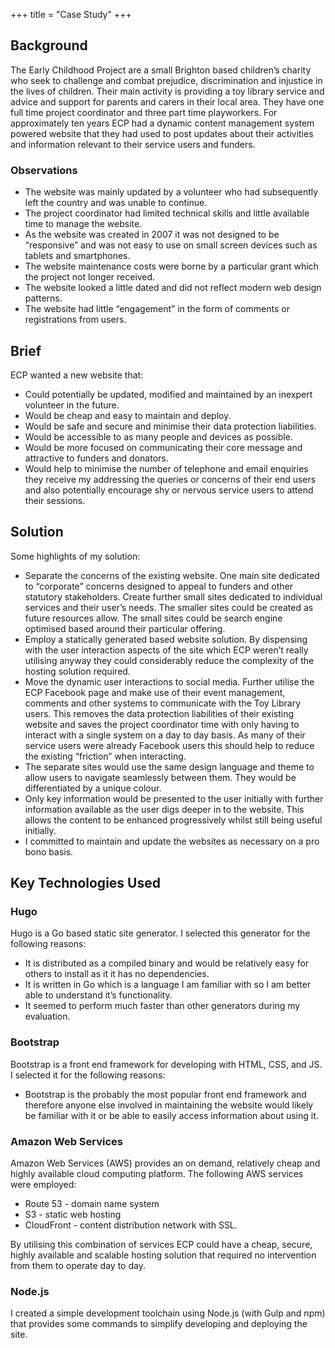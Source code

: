 +++
title = "Case Study"
+++
## Background

The Early Childhood Project are a small Brighton based children’s charity who seek to challenge and combat prejudice,
discrimination and injustice in the lives of children. Their main activity is providing a toy library service and advice and
support for parents and carers in their local area. They have one full time project coordinator and three part time
playworkers.
For approximately ten years ECP had a dynamic content management system powered website that they had used to post
updates about their activities and information relevant to their service users and funders.

### Observations

* The website was mainly updated by a volunteer who had subsequently left the country and was unable to
continue.
* The project coordinator had limited technical skills and little available time to manage the website.
* As the website was created in 2007 it was not designed to be “responsive” and was not easy to use on small
screen devices such as tablets and smartphones.
* The website maintenance costs were borne by a particular grant which the project not longer received.
* The website looked a little dated and did not reflect modern web design patterns.
* The website had little “engagement” in the form of comments or registrations from users.

## Brief

ECP wanted a new website that:

* Could potentially be updated, modified and maintained by an inexpert volunteer in the future.
* Would be cheap and easy to maintain and deploy.
* Would be safe and secure and minimise their data protection liabilities.
* Would be accessible to as many people and devices as possible.
* Would be more focused on communicating their core message and attractive to funders and donators.
* Would help to minimise the number of telephone and email enquiries they receive my addressing the queries or
concerns of their end users and also potentially encourage shy or nervous service users to attend their sessions.

## Solution

Some highlights of my solution:

* Separate the concerns of the existing website. One main site dedicated to “corporate” concerns designed to appeal
to funders and other statutory stakeholders. Create further small sites dedicated to individual services and their
user’s needs. The smaller sites could be created as future resources allow. The small sites could be search engine
optimised based around their particular offering.
* Employ a statically generated based website solution. By dispensing with the user interaction aspects of the site
which ECP weren’t really utilising anyway they could considerably reduce the complexity of the hosting solution
required.
* Move the dynamic user interactions to social media. Further utilise the ECP Facebook page and make use of their
event management, comments and other systems to communicate with the Toy Library users. This removes the data protection 
liabilities of their existing website and saves the project coordinator time with only having to
interact with a single system on a day to day basis. As many of their service users were already Facebook users
this should help to reduce the existing “friction” when interacting.
* The separate sites would use the same design language and theme to allow users to navigate seamlessly between
them. They would be differentiated by a unique colour.
* Only key information would be presented to the user initially with further information available as the user digs
deeper in to the website. This allows the content to be enhanced progressively whilst still being useful initially.
* I committed to maintain and update the websites as necessary on a pro bono basis.

## Key Technologies Used

### Hugo

Hugo is a Go based static site generator. I selected this generator for the following reasons:

* It is distributed as a compiled binary and would be relatively easy for others to install as it it has no dependencies.
* It is written in Go which is a language I am familiar with so I am better able to understand it’s functionality.
* It seemed to perform much faster than other generators during my evaluation.

### Bootstrap

Bootstrap is a front end framework for developing with HTML, CSS, and JS. I selected it for the following reasons:

* Bootstrap is the probably the most popular front end framework and therefore anyone else involved in maintaining
the website would likely be familiar with it or be able to easily access information about using it.

### Amazon Web Services

Amazon Web Services (AWS) provides an on demand, relatively cheap and highly available cloud computing platform. The
following AWS services were employed:

* Route 53 - domain name system
* S3 - static web hosting
* CloudFront - content distribution network with SSL.

By utilising this combination of services ECP could have a cheap, secure, highly available and scalable hosting solution that
required no intervention from them to operate day to day.

### Node.js

I created a simple development toolchain using Node.js (with Gulp and npm) that provides some commands to simplify
developing and deploying the site.